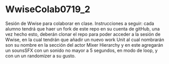 # WwiseColab0719_2
Sesión de Wwise para colaborar en clase. 
Instrucciones a seguir: cada alumno tendrá que haer un fork de este repo en su cuenta de gitHub, una vez hecho esto, deberán clonar el repo para poder acceder a la sesión de Wwise, en la cual tendrán que añadir un nuevo work Unit al cual nombrarán son su nombre en la sección del actor Mixer Hierarchy y en este agregarán un sounsSFX con un sonido no mayor a 5 segundos, en modo de loop, y con un un randomizer a su gusto. 
